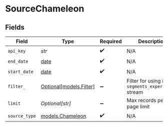 # SourceChameleon


## Fields

| Field                                                                | Type                                                                 | Required                                                             | Description                                                          |
| -------------------------------------------------------------------- | -------------------------------------------------------------------- | -------------------------------------------------------------------- | -------------------------------------------------------------------- |
| `api_key`                                                            | *str*                                                                | :heavy_check_mark:                                                   | N/A                                                                  |
| `end_date`                                                           | [date](https://docs.python.org/3/library/datetime.html#date-objects) | :heavy_check_mark:                                                   | N/A                                                                  |
| `start_date`                                                         | [date](https://docs.python.org/3/library/datetime.html#date-objects) | :heavy_check_mark:                                                   | N/A                                                                  |
| `filter_`                                                            | [Optional[models.Filter]](../models/filter_.md)                      | :heavy_minus_sign:                                                   | Filter for using in the `segments_experiences` stream                |
| `limit`                                                              | *Optional[str]*                                                      | :heavy_minus_sign:                                                   | Max records per page limit                                           |
| `source_type`                                                        | [models.Chameleon](../models/chameleon.md)                           | :heavy_check_mark:                                                   | N/A                                                                  |